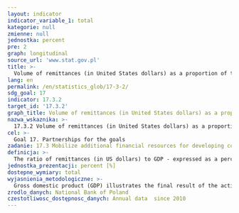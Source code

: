 ```yaml
---
layout: indicator
indicator_variable_1: total
kategorie: null
zmienne: null
jednostka: percent
pre: 2
graph: longitudinal
source_url: 'www.stat.gov.pl'
title: >-
  Volume of remittances (in United States dollars) as a proportion of total GDP
lang: en
permalink: /en/statistics_glob/17-3-2/
sdg_goal: 17
indicator: 17.3.2
target_id: '17.3.2'
graph_title: Volume of remittances (in United States dollars) as a proportion of total GDP
nazwa_wskaznika: >-
  17.3.2 Volume of remittances (in United States dollars) as a proportion of total GDP
cel: >-
  Goal 17. Partnerships for the goals
zadanie: 17.3 Mobilize additional financial resources for developing countries from multiple sources
definicja: >-
  The ratio of remittances (in US dollars) to GDP - expressed as a percentage.
jednostka_prezentacji: percent [%]
dostepne_wymiary: total
wyjasnienia_metodologiczne: >-
  Gross domestic product (GDP) illustrates the final result of the activity of all entities of the national economy (resident producer units – domestic) in a given year. The exact definition and methodology for calculating GDP is contained in the regulation (EU) No 549/2013 of the European Parliament and of the Council of 21 May 2013 on the European system of national and regional accounts in the European Union (ESA 2010).GDP value can be calculated in three ways: from the production side GDP is the sum of value added of all institutional sectors or all sections of the Polish Classification of Activities (PKD) of domestic production entities plus taxes less subsidies on products, from the distribution side GDP is calculated as the sum of domestic demand, i.e. final consumption expenditure and gross capital formation as well as external balance of goods and services, as the sum of uses in the total economy generation of income account (compensation of employees, taxes less subsidies on production and imports, gross operating surplus and mixed income of the total economy).
zrodlo_danych: National Bank of Poland
czestotliwosc_dostępnosc_danych: Annual data  since 2010
---
```

